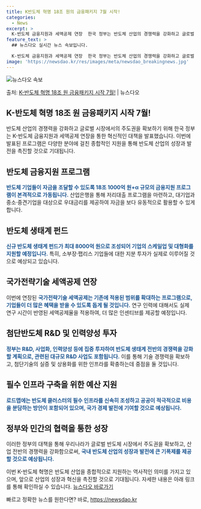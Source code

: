 ```yaml
---
title: K반도체 혁명 18조 원의 금융패키지 7월 시작!
categories:
  - News
excerpt: >
  K-반도체 금융지원과 세액공제 연장  한국 정부는 반도체 산업의 경쟁력을 강화하고 글로벌 시장에서의 주도권을…
feature_text: >
  ## 뉴스다오 실시간 뉴스 속보입니다.

  K-반도체 금융지원과 세액공제 연장  한국 정부는 반도체 산업의 경쟁력을 강화하고 글로벌 시장에서의 주도권을…
image: 'https://newsdao.kr/res/images/meta/newsdao_breakingnews.jpg'
---
```


![뉴스다오 속보](https://newsdao.kr/res/images/meta/newsdao_breakingnews.jpg)

<p>출처: <a href="https://newsdao.kr/4440" rel="dofollow">K-반도체 혁명 18조 원 금융패키지 시작 7월!</a> | 뉴스다오</p>

<h2 data-ke-size="size26">K-반도체 혁명 18조 원 금융패키지 시작 7월!</h2>
반도체 산업의 경쟁력을 강화하고 글로벌 시장에서의 주도권을 확보하기 위해 한국 정부는 K-반도체 금융지원과 세액공제 연장을 통한 혁신적인 대책을 발표했습니다. 이번에 발표된 프로그램은 다양한 분야에 걸친 종합적인 지원을 통해 반도체 산업의 성장과 발전을 촉진할 것으로 기대됩니다.

<p data-ke-size="size16"></p>

<h2 data-ke-size="size24">반도체 금융지원 프로그램</h2>
<b><span style="color: #1a5490;">반도체 기업들이 자금을 조달할 수 있도록 18조 1000억 원+α 규모의 금융지원 프로그램이 본격적으로 가동됩니다.</span></b> 산업은행을 통해 저리대출 프로그램을 마련하고, 대기업과 중소·중견기업을 대상으로 우대금리를 제공하여 자금을 보다 유동적으로 활용할 수 있게 합니다.

<p data-ke-size="size16"></p>

<h2 data-ke-size="size24">반도체 생태계 펀드</h2>
<b><span style="color: #1a5490;">신규 반도체 생태계 펀드가 최대 8000억 원으로 조성되어 기업의 스케일업 및 대형화를 지원할 예정입니다.</span></b> 특히, 소부장·팹리스 기업들에 대한 지분 투자가 실제로 이루어질 것으로 예상되고 있습니다.

<p data-ke-size="size16"></p>

<h2 data-ke-size="size24">국가전략기술 세액공제 연장</h2>
이번에 연장된 <b><span style="color: #1a5490;">국가전략기술 세액공제는 기존에 적용된 범위를 확대하는 프로그램으로, 기업들이 더 많은 혜택을 받을 수 있도록 돕게 될 것입니다.</span></b> 연구 인력에 대해서도 실제 연구 시간이 반영된 세액공제율을 적용하여, 더 많은 인센티브를 제공할 예정입니다.

<p data-ke-size="size16"></p>

<h2 data-ke-size="size24">첨단반도체 R&D 및 인력양성 투자</h2>
<b><span style="color: #1a5490;">정부는 R&D, 사업화, 인력양성 등에 집중 투자하여 반도체 생태계 전반의 경쟁력을 강화할 계획으로, 관련된 대규모 R&D 사업도 포함됩니다.</span></b> 이를 통해 기술 경쟁력을 확보하고, 첨단기술의 실증 및 상용화를 위한 인프라를 확충하는데 중점을 둘 것입니다.

<p data-ke-size="size16"></p>

<h2 data-ke-size="size24">필수 인프라 구축을 위한 예산 지원</h2>
<b><span style="color: #1a5490;">로드맵에는 반도체 클러스터의 필수 인프라를 신속히 조성하고 공공이 적극적으로 비용을 분담하는 방안이 포함되어 있으며, 국가 경제 발전에 기여할 것으로 예상됩니다.</span></b> 

<p data-ke-size="size16"></p>

<h2 data-ke-size="size24">정부와 민간의 협력을 통한 성장</h2>
이러한 정부의 대책을 통해 우리나라가 글로벌 반도체 시장에서 주도권을 확보하고, 산업 전반의 경쟁력을 강화함으로써, <b><span style="color: #1a5490;">국내 반도체 산업의 성장과 발전에 큰 기폭제를 제공할 것으로 예상됩니다.</span></b> 

이번 K-반도체 혁명은 반도체 산업을 종합적으로 지원하는 역사적인 의미를 가지고 있으며, 앞으로 산업의 성장과 혁신을 촉진할 것으로 기대됩니다. 자세한 내용은 아래 링크를 통해 확인하실 수 있습니다. [뉴스다오 바로가기](https://newsdao.kr/4440) 

빠르고 정확한 뉴스를 원한다면? 바로, <a href="https://newsdao.kr" rel="dofollow">https://newsdao.kr</a>


    
